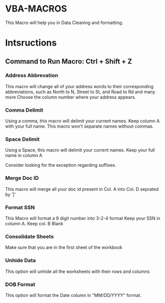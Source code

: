 # VBA-MACROS
This Macro will help you in Data Cleaning and formatting.
# Intsructions

## Command to Run Macro: Ctrl + Shift + Z

### Address Abbrevation
This macro will change all of your address words to their corresponding abbreviations, such as North to N, Street to St, and Road to Rd and many more
Choose the column number where your address appears.

### Comma Delimit
Using a comma, this macro will delimit your current names. 
Keep column A with your full name.
This macro won't separate names without commas. 

### Space Delimit
Using a Space, this macro will delimit your current names. 
Keep your full name in column A

Consider looking for the exception regarding suffixes.

### Merge Doc ID
This macro will merge all your doc id present in Col. A into Col. D seprated by '|'

### Format SSN
This Macro will format a 9 digit number into 3-2-4 format
Keep your SSN in  column A.
Keep col. B Blank

### Consolidate Sheets
Make sure that you are in the first sheet of the workbook

### Unhide Data
This option will unhide all the worksheets with their rows and columns

### DOB Format
This option will format the Date column in "MM/DD/YYYY" format.
